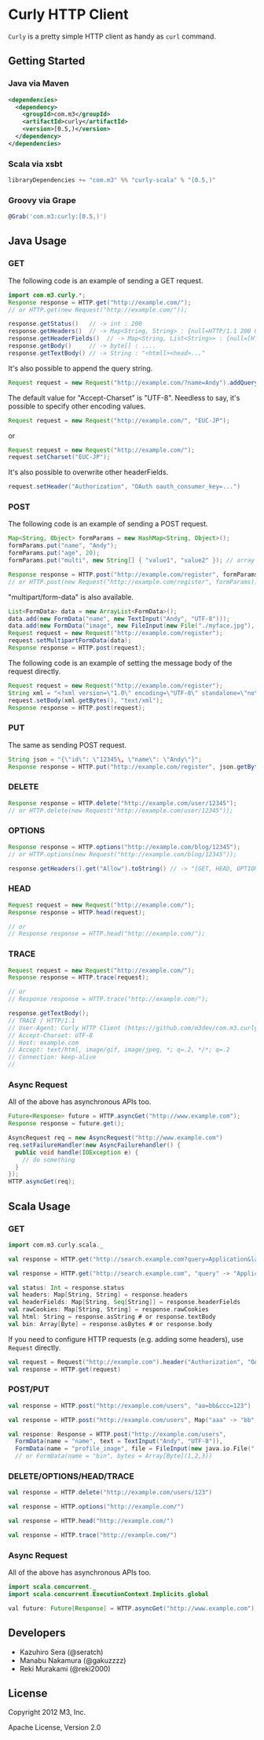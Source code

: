 # Curly HTTP Client

`Curly` is a pretty simple HTTP client as handy as `curl` command.

## Getting Started

### Java via Maven

```xml
<dependencies>
  <dependency>
    <groupId>com.m3</groupId>
    <artifactId>curly</artifactId>
    <version>[0.5,)</version>
  </dependency>
</dependencies>
```

### Scala via xsbt

```scala
libraryDependencies += "com.m3" %% "curly-scala" % "[0.5,)"
```

### Groovy via Grape

```groovy
@Grab('com.m3:curly:[0.5,)')
```

## Java Usage

### GET

The following code is an example of sending a GET request.

```java
import com.m3.curly.*;
Response response = HTTP.get("http://example.com/");
// or HTTP.get(new Request("http://example.com/"));

response.getStatus()   // -> int : 200
response.getHeaders()  // -> Map<String, String> : {null=HTTP/1.1 200 OK, ETag="33414 ...
response.getHeaderFields()  // -> Map<String, List<String>> : {null=[HTTP/1.1 200 OK], ETag=["33414 ...
response.getBody()     // -> byte[] : ....
response.getTextBody() // -> String : "<htmll><head>..."
```

It's also possible to append the query string.

```java
Request request = new Request("http://example.com/?name=Andy").addQueryParam("age", 20);
````

The default value for "Accept-Charset" is "UTF-8". Needless to say, it's possible to specify other encoding values.

```java
Request request = new Request("http://example.com/", "EUC-JP");
```

or

```java
Request request = new Request("http://example.com/");
request.setCharset("EUC-JP");
```

It's also possible to overwrite other headerFields.

```java
request.setHeader("Authorization", "OAuth oauth_consumer_key=...")
```

### POST

The following code is an example of sending a POST request.

```java
Map<String, Object> formParams = new HashMap<String, Object>();
formParams.put("name", "Andy");
formParams.put("age", 20);
formParams.put("multi", new String[] { "value1", "value2" }); // array or Iterable

Response response = HTTP.post("http://example.com/register", formParams);
// or HTTP.post(new Request("http://example.com/register", formParams));
```

"multipart/form-data" is also available.

```java
List<FormData> data = new ArrayList<FormData>();
data.add(new FormData("name", new TextInput("Andy", "UTF-8")));
data.add(new FormData("image", new FileInput(new File("./myface.jpg"), "myface.jpg"), "image/jpeg"));
Request request = new Request("http://example.com/register");
request.setMultipartFormData(data);
Response response = HTTP.post(request);
```

The following code is an example of setting the message body of the request directly.

```java
Request request = new Request("http://example.com/register");
String xml = "<?xml version=\"1.0\" encoding=\"UTF-8\" standalone=\"no\" ?><user><id>1234</id><name>Andy</name></user>";
request.setBody(xml.getBytes(), "text/xml");
Response response = HTTP.post(request);
```

### PUT

The same as sending POST request.

```java
String json = "{\"id\": \"12345\, \"name\": \"Andy\"}";
Response response = HTTP.put("http://example.com/register", json.getBytes(), "text/json");
```

### DELETE

```java
Response response = HTTP.delete("http://example.com/user/12345");
// or HTTP.delete(new Request("http://example.com/user/12345"));
```

### OPTIONS

```java
Response response = HTTP.options("http://example.com/blog/12345");
// or HTTP.options(new Request("http://example.com/blog/12345"));

response.getHeaders().get("Allow").toString() // -> "[GET, HEAD, OPTIONS, TRACE]"
```

### HEAD

```java
Request request = new Request("http://example.com/");
Response response = HTTP.head(request);

// or
// Response response = HTTP.head("http://example.com/");
```

### TRACE

```java
Request request = new Request("http://example.com/");
Response response = HTTP.trace(request);

// or
// Response response = HTTP.trace("http://example.com/");

response.getTextBody();
// TRACE / HTTP/1.1
// User-Agent: Curly HTTP Client (https://github.com/m3dev/com.m3.curly)
// Accept-Charset: UTF-8
// Host: example.com
// Accept: text/html, image/gif, image/jpeg, *; q=.2, */*; q=.2
// Connection: keep-alive
//
```

### Async Request

All of the above has asynchronous APIs too.

```java
Future<Response> future = HTTP.asyncGet("http://www.example.com");
Response response = future.get();

AsyncRequest req = new AsyncRequest("http://www.example.com")
req.setFailureHandler(new AsyncFailurehandler() {
  public void handle(IOException e) {
    // do something
  }
});
HTTP.asyncGet(req);
```


## Scala Usage

### GET

```scala
import com.m3.curly.scala._

val response = HTTP.get("http://search.example.com?query=Application&lang=Scala")

val response = HTTP.get("http://search.example.com", "query" -> "Application", "lang" -> "Scala")

val status: Int = response.status
val headers: Map[String, String] = response.headers
val headerFields: Map[String, Seq[String]] = response.headerFields
val rawCookies: Map[String, String] = response.rawCookies
val html: String = response.asString # or response.textBody
val bin: Array[Byte] = response.asBytes # or response.body
```

If you need to configure HTTP requests (e.g. adding some headers), use `Request` directly.

```scala
val request = Request("http://example.com").header("Authorization", "OAuth realm: ...")
val response = HTTP.get(request)
```

### POST/PUT

```scala
val response = HTTP.post("http://example.com/users", "aa=bb&ccc=123")

val response = HTTP.post("http://example.com/users", Map("aaa" -> "bb", "ccc" -> 123))

val response: Response = HTTP.post("http://example.com/users",
  FormData(name = "name", text = TextInput("Andy", "UTF-8")),
  FormData(name = "profile_image", file = FileInput(new java.io.File("./myface.jpg"), "myface.jpg"), "image/jpeg"))
  // or FormData(name = "bin", bytes = Array[Byte](1,2,3))
```

### DELETE/OPTIONS/HEAD/TRACE

```scala
val response = HTTP.delete("http://example.com/users/123")

val response = HTTP.options("http://example.com/")

val response = HTTP.head("http://example.com/")

val response = HTTP.trace("http://example.com/")
```

### Async Request

All of the above has asynchronous APIs too.

```java
import scala.concurrent._
import scala.concurrent.ExecutionContext.Implicits.global

val future: Future[Response] = HTTP.asyncGet("http://www.example.com");
```

## Developers

- Kazuhiro Sera (@seratch)
- Manabu Nakamura (@gakuzzzz)
- Reki Murakami (@reki2000)

## License

Copyright 2012 M3, Inc.

Apache License, Version 2.0


